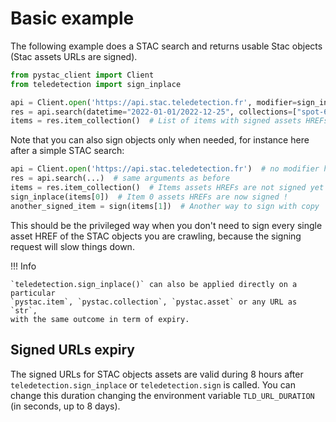 # Basic example

The following example does a STAC search and returns usable Stac objects (Stac assets URLs are signed).

```python
from pystac_client import Client
from teledetection import sign_inplace

api = Client.open('https://api.stac.teledetection.fr', modifier=sign_inplace)
res = api.search(datetime="2022-01-01/2022-12-25", collections=["spot-6-7-drs"])
items = res.item_collection()  # List of items with signed assets HREFs
```

Note that you can also sign objects only when needed, for instance here 
after a simple STAC search:

```python
api = Client.open('https://api.stac.teledetection.fr')  # no modifier here!
res = api.search(...)  # same arguments as before
items = res.item_collection()  # Items assets HREFs are not signed yet
sign_inplace(items[0])  # Item 0 assets HREFs are now signed !
another_signed_item = sign(items[1])  # Another way to sign with copy
```

This should be the privileged way when you don't need to sign every single 
asset HREF of the STAC objects you are crawling, because the signing 
request will slow things down.

!!! Info

    `teledetection.sign_inplace()` can also be applied directly on a particular 
    `pystac.item`, `pystac.collection`, `pystac.asset` or any URL as `str`, 
    with the same outcome in term of expiry.

## Signed URLs expiry

The signed URLs for STAC objects assets are valid during 8 hours after 
`teledetection.sign_inplace` or `teledetection.sign` is called. You can 
change this duration changing the environment variable `TLD_URL_DURATION` 
(in seconds, up to 8 days).

